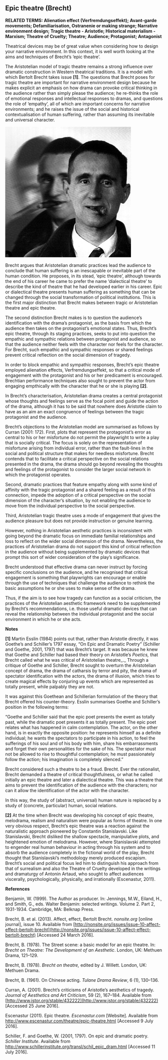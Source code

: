 ## Epic theatre (Brecht)

**RELATED TERMS: Alienation effect (Verfremdungseffekt); Avant-garde movements; Defamiliarisation, Ostranenie or making strange; Narrative environment design; Tragic theatre - Aristotle; Historical materialism - Marxism; Theatre of Cruelty; Theatre; Audience; Protagonist; Antagonist**

Theatrical devices may be of great value when considering how to design your narrative environment. In this context, it is well worth looking at the aims and techniques of Brecht’s ‘epic theatre’.

The Aristotelian model of tragic theatre remains a strong influence over dramatic construction in Western theatrical traditions. It is a model with which Bertolt Brecht takes issue **[1]**. The questions that Brecht poses for tragic theatre are important for narrative environment design because he makes explicit an emphasis on how drama can provoke critical thinking in the audience rather than simply please the audience; he re-thinks the role of emotional responses and intellectual responses to dramas, and questions the role of ‘empathy’, all of which are important concerns for narrative environments; and he raises the issue of the social and historical contextualisation of human suffering, rather than assuming its inevitable and universal character.

![Brecht](Brecht.png)

Brecht argues that Aristotelian dramatic practices lead the audience to conclude that human suffering is an inescapable or inevitable part of the human condition. He proposes, in its stead, ‘epic theatre’, although towards the end of his career he came to prefer the name ‘dialectical theatre’ to describe the kind of theatre that he had developed earlier in his career. Epic or dialectical theatre presents human suffering as something that can be changed through the social transformation of political institutions. This is the first major distinction that Brecht makes between tragic or Aristotelian theatre and epic theatre.

The second distinction Brecht makes is to question the audience’s identification with the drama’s protagonist, as the basis from which the audience then takes on the protagonist’s emotional states. Thus, Brecht’s epic theatre, through its staging practices, seeks to put into question the empathic and sympathic relations between protagonist and audience, so that the audience neither feels with the character nor feels for the character. For Brecht, such empathic and sympathic responses or shared feelings prevent critical reflection on the social dimension of tragedy.

In order to block empathic and sympathic responses, Brecht’s epic theatre employed alienation effects, Verfremdungseffekt, so that a critical mode of engagement with the protagonist and his or her predicament is encouraged. Brechtian performance techniques also sought to prevent the actor from engaging empthically with the character that he or she is playing **[2]**.

In Brecht’s characterisation, Aristotelian drama creates a central protagonist whose thoughts and feelings serve as the focal point and guide the action of the drama, although it has to be said that nowhere does Aristotle claim to have as an aim an exact congruence of feelings between the tragic protagonist and the audience.

Brecht’s objections to the Aristotelian model are summarised as follows by Curran (2001: 172). First, plots that represent the protagonist’s error as central to his or her misfortune do not permit the playwright to write a play that is socially critical. The focus is solely on the representation of misfortune arising from individual error, rather than the fault-lines in the social and political structure that makes for needless misfortune. Brecht contends that to facilitate a critical perspective on the social relations presented in the drama, the drama should go beyond revealing the thoughts and feelings of the protagonist to consider the larger social network in which the protagonist operates.

Second, dramatic practices that feature empathy along with some kind of affinity with the tragic protagonist and a shared feeling as a result of this connection, impede the adoption of a critical perspective on the social dimension of the character’s situation, by not enabling the audience to move from the individual perspective to the social perspective.

Third, Aristotelian tragic theatre uses a mode of engagement that gives the audience pleasure but does not provide instruction or genuine learning.

However, nothing in Aristotelian aesthetic practices is inconsistent with going beyond the dramatic focus on immediate familial relationships and loss to reflect on the wider social dimension of the drama. Nevertheless, the practices of Aristotelian drama do not support this kind of critical reflection in the audience without being supplemented by dramatic devices that prompt this sort of wider consideration of the play’s significance.

Brecht understood that effective drama can never instruct by forcing specific conclusions on the audience, and he recognised that critical engagement is something that playwrights can encourage or enable through the use of techniques that challenge the audience to rethink the basic assumptions he or she uses to make sense of the drama.

Thus, if the aim is to see how tragedy can function as a social criticism, the practices of the Aristotelian aesthetic framework need to be supplemented by Brecht’s recommendations, i.e. those useful dramatic devices that can reveal the relationship between the individual protagonist and the social environment in which he or she acts.

**Notes**

**[1]** Martin Esslin (1984) points out that, rather than Aristotle directly, it was Goethe’s and Schiller’s 1797 essay, “On Epic and Dramatic Poetry” (Schiller and Goethe, 2001, 1797) that was Brecht’s target. It was because he knew that Goethe and Schiller had based their theory on Aristotle’s _Poetics,_ that Brecht called what he was critical of Aristotelian theatre_._ Through a critique of Goethe and Schiller, Brecht sought to overturn the Aristotelian concept of drama, the drama of catharsis by terror and pity, the drama of spectator identification with the actors, the drama of illusion, which tries to create magical effects by conjuring up events which are represented as totally present, while palpably they are not.

It was against this Goethean and Schillerian formulation of the theory that Brecht offered his counter-theory. Esslin summarises Goethe and Schiller’s position in the following terms:

“Goethe and Schiller said that the epic poet presents the event as totally past, while the dramatic poet presents it as totally present. The epic poet relates what has happened in calm contemplation. The actor, on the other hand, is in exactly the opposite position: he represents himself as a definite individual; he wants the spectators to participate in his action, to feel the sufferings of his soul and of his body with him, share his embarrassments and forget their own personalities for the sake of his. The spectator must not be allowed to rise to thoughtful contemplation; he must passionately follow the action; his imagination is completely silenced.”

Brecht considered such a theatre to be a fraud. Brecht. Ever the rationalist, Brecht demanded a theatre of critical thoughtfulness, or what he called initially an epic theatre and later a dialectical theatre. This was a theatre that aims to prevent the identification of the audience with the characters; nor can it allow the identification of the actor with the character.

In this way, the study of (abstract, universal) human nature is replaced by a study of (concrete, particular) human, social relations.

**[2]** At the time when Brecht was developing his concept of epic theatre, melodrama, realism and naturalism were popular as forms of theatre. In one very obvious respect, Brecht’s epic theatre was a reaction against the naturalistic approach pioneered by Constantin Stanislavski. Like Stanislavski, Brecht disliked the shallow spectacle, manipulative plots, and heightened emotion of melodrama. However, where Stanislavski attempted to engender real human behaviour in acting through his system and to absorb the audience completely in the fictional world of the play, Brecht thought that Stanislavski’s methodology merely produced escapism. Brecht’s social and political focus led him to distinguish his approach from that of surrealism and also the Theatre of Cruelty developed in the writings and dramaturgy of Antonin Artaud, who sought to affect audiences viscerally, psychologically, physically, and irrationally (Escenastur, 2011).

**References**

Benjamin, W. (1999). The Author as producer. In: Jennings, M.W., Eiland, H., and Smith, G., eds. Walter Benjamin: selected writings. Volume 2\. Part 2, 1931-1934\. Cambridge, MA: Belknap Press.

Brecht, B. et al. (2013). Affect, effect, Bertolt Brecht. _nonsite.org_ [online journal], issue 10\. Available from [http://nonsite.org/issues/issue-10-affect-effect-bertolt-brecht](http://nonsite.org/issues/issue-10-affect-effect-bertolt-brecht) [Accessed 24 March 2016].

Brecht, B. (1978). The Street scene: a basic model for an epic theatre. In: _Brecht on Theatre: The Development of an Aesthetic_. London, UK: Methuen Drama, 121–129.

Brecht, B. (1978). _Brecht on theatre,_ edited by J. Willett. London, UK: Methuen Drama.

Brecht, B. (1961). On Chinese acting. _Tulane Drama Review_, 6 (1), 130–136.

Curran, A. (2001). Brecht’s criticisms of Aristotle’s aesthetics of tragedy. _Journal of Aesthetics and Art Criticism_, 59 (2), 167–184\. Available from [http://www.jstor.org/stable/432222](http://www.jstor.org/stable/432222) [Accessed 25 June 2016].

Escenastur (2011). Epic theatre. _Escenastur.com_ [Website]. Available from http://www.escenastur.com/theatre/epic-theatre.html [Accessed 9 July 2016].

Schiller, F. and Goethe, W. (2001, 1797). On epic and dramatic poetry. _Schiller Institute_. Available from http://www.schillerinstitute.org/transl/schil_epic_dram.html [Accessed 11 July 2016].

